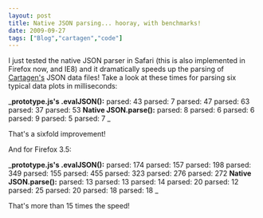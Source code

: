 ```yaml
---
layout: post
title: Native JSON parsing... hooray, with benchmarks!
date: 2009-09-27
tags: ["Blog","cartagen","code"]
---
```


I just tested the native JSON parser in Safari (this is also implemented in Firefox now, and IE8) and it dramatically speeds up the parsing of [Cartagen's](http://cartagen.org) JSON data files! Take a look at these times for parsing six typical data plots in milliseconds:

_**prototype.js's .evalJSON():**
parsed: 43
parsed: 7
parsed: 47
parsed: 63
parsed: 37
parsed: 53
**Native JSON.parse():**
parsed: 8
parsed: 6
parsed: 6
parsed: 9
parsed: 5
parsed: 7
_

That's a sixfold improvement!

And for Firefox 3.5:

_**prototype.js's .evalJSON():**
parsed: 174
parsed: 157
parsed: 198
parsed: 349
parsed: 155
parsed: 455
parsed: 323
parsed: 276
parsed: 272
**Native JSON.parse():**
parsed: 13
parsed: 13
parsed: 14
parsed: 20
parsed: 12
parsed: 25
parsed: 20
parsed: 18
parsed: 18
_

That's more than 15 times the speed! 